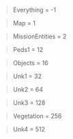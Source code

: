 > Everything = -1

> Map = 1

> MissionEntities = 2

> Peds1 = 12

> Objects = 16

> Unk1 = 32

> Unk2 = 64

> Unk3 = 128

> Vegetation = 256

> Unk4 = 512